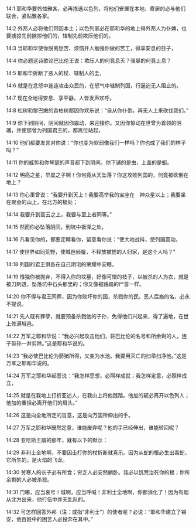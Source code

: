 <a id="1"></a>14:1  耶和华要怜恤雅各，必再拣选以色列，将他们安置在本地，寄居的必与他们联合，紧贴雅各家。  

<a id="2"></a>14:2  外邦人必将他们带回本土；以色列家必在耶和华的地上得外邦人为仆婢，也要掳掠先前掳掠他们的，辖制先前欺压他们的。  

<a id="3"></a>14:3  当耶和华使你脱离愁苦、烦恼并人勉强你做的苦工，得享安息的日子，  

<a id="4"></a>14:4  你必题这诗歌论巴比伦王说：欺压人的何竟息灭？强暴的何竟止息？  

<a id="5"></a>14:5  耶和华折断了恶人的杖、辖制人的圭，  

<a id="6"></a>14:6  就是在忿怒中连连攻击众民的，在怒气中辖制列国，行逼迫无人阻止的。  

<a id="7"></a>14:7  现在全地得安息、享平静，人皆发声欢呼。  

<a id="8"></a>14:8  松树和黎巴嫩的香柏树都因你欢乐说：“自从你仆倒，再无人上来砍伐我们。”  

<a id="9"></a>14:9  你下到阴间，阴间就因你震动，来迎接你。又因你惊动在世曾为首领的阴魂，并使那曾为列国君王的，都离位站起，  

<a id="10"></a>14:10  他们都要发言对你说：“你也变为软弱像我们一样吗？你也成了我们的样子吗？”  

<a id="11"></a>14:11  你的威势和你琴瑟的声音都下到阴间。你下铺的是虫，上盖的是蛆。  

<a id="12"></a>14:12  明亮之星，早晨之子啊！你何竟从天坠落？你这攻败列国的，何竟被砍倒在地上？  

<a id="13"></a>14:13  你心里曾说：“我要升到天上！我要高举我的宝座在　神众星以上；我要坐在聚会的山上，在北方的极处；  

<a id="14"></a>14:14  我要升到高云之上，我要与至上者同等。”  

<a id="15"></a>14:15  然而你必坠落阴间，到坑中极深之处。  

<a id="16"></a>14:16  凡看见你的，都要定睛看你，留意看你说：“使大地战抖，使列国震动，  

<a id="17"></a>14:17  使世界如同荒野，使城邑倾覆，不释放被掳的人归家，是这个人吗？”  

<a id="18"></a>14:18  列国的君王俱各在自己阴宅的荣耀中安睡。  

<a id="19"></a>14:19  惟独你被抛弃，不得入你的坟墓，好像可憎的枝子，以被杀的人为衣，就是被刀刺透，坠落坑中石头那里的；你又像被践踏的尸首一样。  

<a id="20"></a>14:20  你不得与君王同葬，因为你败坏你的国，杀戮你的民。恶人后裔的名，必永不提说。  

<a id="21"></a>14:21  先人既有罪孽，就要预备杀戮他的子孙，免得他们兴起来，得了遍地，在世上修满城邑。  

<a id="22"></a>14:22  万军之耶和华说：“我必兴起攻击他们，将巴比伦的名号和所余剩的人，连子带孙一并剪除。”这是耶和华说的。  

<a id="23"></a>14:23  “我必使巴比伦为箭猪所得，又变为水池。我要用灭亡的扫帚扫净他。”这是万军之耶和华说的。  

<a id="24"></a>14:24  万军之耶和华起誓说：“我怎样思想，必照样成就；我怎样定意，必照样成立，  

<a id="25"></a>14:25  就是在我地上打折亚述人，在我山上将他践踏。他加的轭必离开以色列人；他加的重担必离开他们的肩头。”  

<a id="26"></a>14:26  这是向全地所定的旨意，这是向万国所伸出的手。  

<a id="27"></a>14:27  万军之耶和华既然定意，谁能废弃呢？他的手已经伸出，谁能转回呢？  

<a id="28"></a>14:28  亚哈斯王崩的那年，就有以下的默示：  

<a id="29"></a>14:29  非利士全地啊，不要因击打你的杖折断就喜乐。因为从蛇的根必生出毒蛇，它所生的，是火焰的飞龙。  

<a id="30"></a>14:30  贫寒人的长子必有所食；穷乏人必安然躺卧。我必以饥荒治死你的根；你所余剩的人必被杀戮。  

<a id="31"></a>14:31  门哪，应当哀号！城啊，应当呼喊！非利士全地啊，你都消化了！因为有烟从北方出来，他行伍中并无乱队的。  

<a id="32"></a>14:32  可怎样回答外邦（注：或指“非利士”）的使者呢？必说：“耶和华建立了锡安，他百姓中的困苦人必投奔在其中。”  
